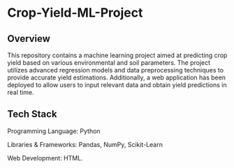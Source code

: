 # Crop-Yield-ML-Project

## Overview

This repository contains a machine learning project aimed at predicting crop yield based on various environmental and soil parameters. The project utilizes advanced regression models and data preprocessing techniques to provide accurate yield estimations. Additionally, a web application has been deployed to allow users to input relevant data and obtain yield predictions in real time.


## Tech Stack

Programming Language: Python

Libraries & Frameworks: Pandas, NumPy, Scikit-Learn

Web Development: HTML.
